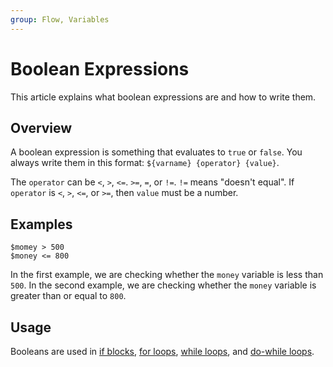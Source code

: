 ```yaml
---
group: Flow, Variables
---
```


# Boolean Expressions
This article explains what boolean expressions are and how to write them.

## Overview
A boolean expression is something that evaluates to `true` or `false`. You always write them in this format: `${varname} {operator} {value}`.

The `operator` can be `<`, `>`, `<=`. `>=`, `=`, or `!=`. `!=` means "doesn't equal".
If `operator` is `<`, `>`, `<=`, or `>=`, then `value` must be a number.

## Examples
```
$momey > 500
$money <= 800
```

In the first example, we are checking whether the `money` variable is less than `500`.
In the second example, we are checking whether the `money` variable is greater than or equal to `800`.

## Usage
Booleans are used in [if blocks](if-blocks), [for loops](for-loops), [while loops](while-loops), and [do-while loops](while-loops).
